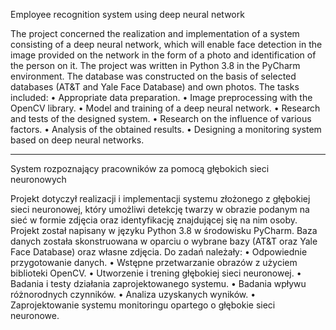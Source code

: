 Employee recognition system using deep neural network


The project concerned the realization and implementation of a system consisting of a deep neural network, which will enable face detection in the image provided on the network in the form of a photo and identification of the person on it. The project was written in Python 3.8 in the PyCharm environment. The database was constructed on the basis of selected databases (AT&T and Yale Face Database) and own photos. The tasks included: 
• Appropriate data preparation. 
• Image preprocessing with the OpenCV library. 
• Model and training of a deep neural network. 
• Research and tests of the designed system. 
• Research on the influence of various factors. 
• Analysis of the obtained results. 
• Designing a monitoring system based on deep neural networks.


_______________________________________________________________________________________________________


System rozpoznający pracowników za  pomocą głębokich sieci neuronowych


Projekt  dotyczył realizacji i implementacji systemu złożonego z głębokiej sieci neuronowej, który umożliwi detekcję twarzy w obrazie podanym na sieć w formie zdjęcia oraz identyfikację znajdującej się na nim osoby. Projekt został napisany w języku Python 3.8 w środowisku PyCharm. Baza danych została skonstruowana w oparciu o wybrane bazy 
(AT&T oraz Yale Face Database) oraz własne zdjęcia. Do zadań należały:
• Odpowiednie przygotowanie danych.
• Wstępne przetwarzanie obrazów z użyciem biblioteki OpenCV.
• Utworzenie i trening głębokiej sieci neuronowej.
• Badania i testy działania zaprojektowanego systemu.
• Badania wpływu różnorodnych czynników.
• Analiza uzyskanych wyników.
• Zaprojektowanie systemu monitoringu opartego o głębokie sieci neuronowe.

